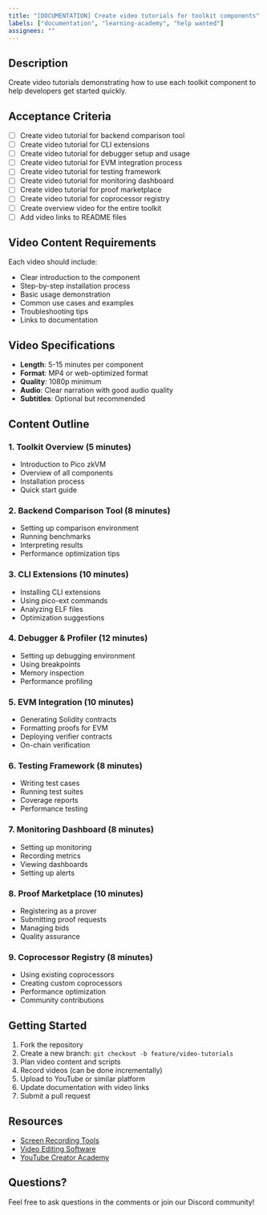 ```yaml
---
title: "[DOCUMENTATION] Create video tutorials for toolkit components"
labels: ["documentation", "learning-academy", "help wanted"]
assignees: ""
---
```


## Description
Create video tutorials demonstrating how to use each toolkit component to help developers get started quickly.

## Acceptance Criteria
- [ ] Create video tutorial for backend comparison tool
- [ ] Create video tutorial for CLI extensions
- [ ] Create video tutorial for debugger setup and usage
- [ ] Create video tutorial for EVM integration process
- [ ] Create video tutorial for testing framework
- [ ] Create video tutorial for monitoring dashboard
- [ ] Create video tutorial for proof marketplace
- [ ] Create video tutorial for coprocessor registry
- [ ] Create overview video for the entire toolkit
- [ ] Add video links to README files

## Video Content Requirements
Each video should include:
- Clear introduction to the component
- Step-by-step installation process
- Basic usage demonstration
- Common use cases and examples
- Troubleshooting tips
- Links to documentation

## Video Specifications
- **Length**: 5-15 minutes per component
- **Format**: MP4 or web-optimized format
- **Quality**: 1080p minimum
- **Audio**: Clear narration with good audio quality
- **Subtitles**: Optional but recommended

## Content Outline

### 1. Toolkit Overview (5 minutes)
- Introduction to Pico zkVM
- Overview of all components
- Installation process
- Quick start guide

### 2. Backend Comparison Tool (8 minutes)
- Setting up comparison environment
- Running benchmarks
- Interpreting results
- Performance optimization tips

### 3. CLI Extensions (10 minutes)
- Installing CLI extensions
- Using pico-ext commands
- Analyzing ELF files
- Optimization suggestions

### 4. Debugger & Profiler (12 minutes)
- Setting up debugging environment
- Using breakpoints
- Memory inspection
- Performance profiling

### 5. EVM Integration (10 minutes)
- Generating Solidity contracts
- Formatting proofs for EVM
- Deploying verifier contracts
- On-chain verification

### 6. Testing Framework (8 minutes)
- Writing test cases
- Running test suites
- Coverage reports
- Performance testing

### 7. Monitoring Dashboard (8 minutes)
- Setting up monitoring
- Recording metrics
- Viewing dashboards
- Setting up alerts

### 8. Proof Marketplace (10 minutes)
- Registering as a prover
- Submitting proof requests
- Managing bids
- Quality assurance

### 9. Coprocessor Registry (8 minutes)
- Using existing coprocessors
- Creating custom coprocessors
- Performance optimization
- Community contributions

## Getting Started
1. Fork the repository
2. Create a new branch: `git checkout -b feature/video-tutorials`
3. Plan video content and scripts
4. Record videos (can be done incrementally)
5. Upload to YouTube or similar platform
6. Update documentation with video links
7. Submit a pull request

## Resources
- [Screen Recording Tools](https://obsproject.com/)
- [Video Editing Software](https://www.openshot.org/)
- [YouTube Creator Academy](https://creatoracademy.youtube.com/)

## Questions?
Feel free to ask questions in the comments or join our Discord community!
